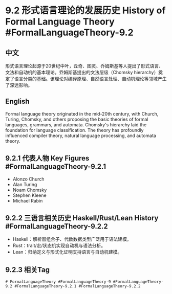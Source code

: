 # 9.2 形式语言理论的发展历史 History of Formal Language Theory #FormalLanguageTheory-9.2

## 中文

形式语言理论起源于20世纪中叶，丘奇、图灵、乔姆斯基等人提出了形式语言、文法和自动机的基本理论。乔姆斯基提出的文法层级（Chomsky hierarchy）奠定了语言分类的基础。该理论对编译原理、自然语言处理、自动机理论等领域产生了深远影响。

## English

Formal language theory originated in the mid-20th century, with Church, Turing, Chomsky, and others proposing the basic theories of formal languages, grammars, and automata. Chomsky's hierarchy laid the foundation for language classification. The theory has profoundly influenced compiler theory, natural language processing, and automata theory.

## 9.2.1 代表人物 Key Figures #FormalLanguageTheory-9.2.1

- Alonzo Church
- Alan Turing
- Noam Chomsky
- Stephen Kleene
- Michael Rabin

## 9.2.2 三语言相关历史 Haskell/Rust/Lean History #FormalLanguageTheory-9.2.2

- Haskell：解析器组合子、代数数据类型广泛用于语法建模。
- Rust：trait/宏/状态机实现自动机与语法分析。
- Lean：归纳定义与形式化证明支持语言与自动机建模。

## 9.2.3 相关Tag

`# FormalLanguageTheory #FormalLanguageTheory-9 #FormalLanguageTheory-9.2 #FormalLanguageTheory-9.2.1 #FormalLanguageTheory-9.2.2`
